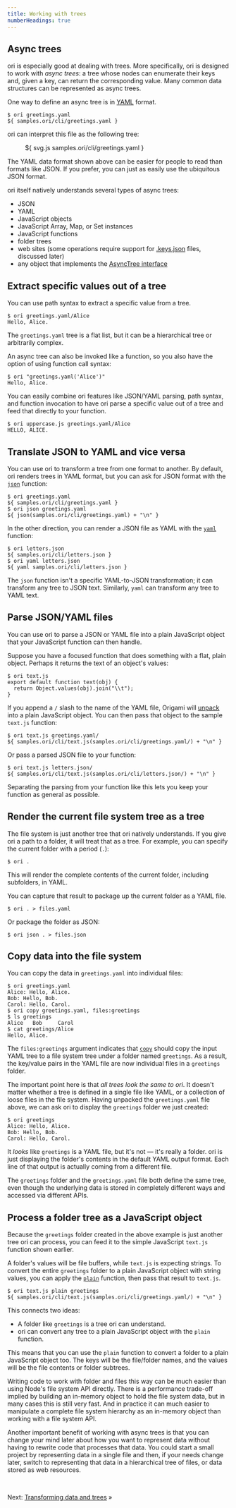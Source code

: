```yaml
---
title: Working with trees
numberHeadings: true
---
```


## Async trees

ori is especially good at dealing with trees. More specifically, ori is designed to work with _async trees_: a tree whose nodes can enumerate their keys and, given a key, can return the corresponding value. Many common data structures can be represented as async trees.

<span class="tutorialStep"></span> One way to define an async tree is in [YAML](https://yaml.org/) format.

```console
$ ori greetings.yaml
${ samples.ori/cli/greetings.yaml }
```

ori can interpret this file as the following tree:

<figure>
${ svg.js samples.ori/cli/greetings.yaml }
</figure>

The YAML data format shown above can be easier for people to read than formats like JSON. If you prefer, you can just as easily use the ubiquitous JSON format.

ori itself natively understands several types of async trees:

- JSON
- YAML
- JavaScript objects
- JavaScript Array, Map, or Set instances
- JavaScript functions
- folder trees
- web sites (some operations require support for [.keys.json](/ori/.keys.json) files, discussed later)
- any object that implements the [AsyncTree interface](/async-tree/interface.html)

## Extract specific values out of a tree

<span class="tutorialStep"></span> You can use path syntax to extract a specific value from a tree.

```console
$ ori greetings.yaml/Alice
Hello, Alice.
```

The `greetings.yaml` tree is a flat list, but it can be a hierarchical tree or arbitrarily complex.

<span class="tutorialStep"></span> An async tree can also be invoked like a function, so you also have the option of using function call syntax:

```console
$ ori "greetings.yaml('Alice')"
Hello, Alice.
```

<span class="tutorialStep"></span> You can easily combine ori features like JSON/YAML parsing, path syntax, and function invocation to have ori parse a specific value out of a tree and feed that directly to your function.

```console
$ ori uppercase.js greetings.yaml/Alice
HELLO, ALICE.
```

## Translate JSON to YAML and vice versa

<span class="tutorialStep"></span> You can use ori to transform a tree from one format to another. By default, ori renders trees in YAML format, but you can ask for JSON format with the [`json`](/builtins/origami/json.html) function:

```console
$ ori greetings.yaml
${ samples.ori/cli/greetings.yaml }
$ ori json greetings.yaml
${ json(samples.ori/cli/greetings.yaml) + "\n" }
```

<span class="tutorialStep"></span> In the other direction, you can render a JSON file as YAML with the [`yaml`](/builtins/origami/yaml.html) function:

```console
$ ori letters.json
${ samples.ori/cli/letters.json }
$ ori yaml letters.json
${ yaml samples.ori/cli/letters.json }
```

The `json` function isn't a specific YAML-to-JSON transformation; it can transform any tree to JSON text. Similarly, `yaml` can transform any tree to YAML text.

## Parse JSON/YAML files

You can use ori to parse a JSON or YAML file into a plain JavaScript object that your JavaScript function can then handle.

Suppose you have a focused function that does something with a flat, plain object. Perhaps it returns the text of an object's values:

```console
$ ori text.js
export default function text(obj) {
  return Object.values(obj).join("\\t");
}
```

<span class="tutorialStep"></span> If you append a `/` slash to the name of the YAML file, Origami will [unpack](/language/fileTypes.html#unpacking-files) into a plain JavaScript object. You can then pass that object to the sample `text.js` function:

```console
$ ori text.js greetings.yaml/
${ samples.ori/cli/text.js(samples.ori/cli/greetings.yaml/) + "\n" }
```

<span class="tutorialStep"></span> Or pass a parsed JSON file to your function:

```console
$ ori text.js letters.json/
${ samples.ori/cli/text.js(samples.ori/cli/letters.json/) + "\n" }
```

Separating the parsing from your function like this lets you keep your function as general as possible.

## Render the current file system tree as a tree

<span class="tutorialStep"></span> The file system is just another tree that ori natively understands. If you give ori a path to a folder, it will treat that as a tree. For example, you can specify the current folder with a period (`.`):

```console
$ ori .
```

This will render the complete contents of the current folder, including subfolders, in YAML.

<span class="tutorialStep"></span> You can capture that result to package up the current folder as a YAML file.

```console
$ ori . > files.yaml
```

<span class="tutorialStep"></span> Or package the folder as JSON:

```console
$ ori json . > files.json
```

## Copy data into the file system

<span class="tutorialStep"></span> You can copy the data in `greetings.yaml` into individual files:

```console
$ ori greetings.yaml
Alice: Hello, Alice.
Bob: Hello, Bob.
Carol: Hello, Carol.
$ ori copy greetings.yaml, files:greetings
$ ls greetings
Alice   Bob     Carol
$ cat greetings/Alice
Hello, Alice.
```

The `files:greetings` argument indicates that [`copy`](/builtins/tree/copy.html) should copy the input YAML tree to a file system tree under a folder named `greetings`. As a result, the key/value pairs in the YAML file are now individual files in a `greetings` folder.

<span class="tutorialStep"></span> The important point here is that _all trees look the same to ori_. It doesn't matter whether a tree is defined in a single file like YAML, or a collection of loose files in the file system. Having unpacked the `greetings.yaml` file above, we can ask ori to display the `greetings` folder we just created:

```console
$ ori greetings
Alice: Hello, Alice.
Bob: Hello, Bob.
Carol: Hello, Carol.
```

It _looks_ like `greetings` is a YAML file, but it's not — it's really a folder. ori is just displaying the folder's contents in the default YAML output format. Each line of that output is actually coming from a different file.

The `greetings` folder and the `greetings.yaml` file both define the same tree, even though the underlying data is stored in completely different ways and accessed via different APIs.

## Process a folder tree as a JavaScript object

<span class="tutorialStep"></span> Because the `greetings` folder created in the above example is just another tree ori can process, you can feed it to the simple JavaScript `text.js` function shown earlier.

A folder's values will be file buffers, while `text.js` is expecting strings. To convert the entire `greetings` folder to a plain JavaScript object with string values, you can apply the [`plain`](/builtins/tree/plain.html) function, then pass that result to `text.js`.

```console
$ ori text.js plain greetings
${ samples.ori/cli/text.js(samples.ori/cli/greetings.yaml/) + "\n" }
```

This connects two ideas:

- A folder like `greetings` is a tree ori can understand.
- ori can convert any tree to a plain JavaScript object with the `plain` function.

This means that you can use the `plain` function to convert a folder to a plain JavaScript object too. The keys will be the file/folder names, and the values will be the file contents or folder subtrees.

Writing code to work with folder and files this way can be much easier than using Node's file system API directly. There is a performance trade-off implied by building an in-memory object to hold the file system data, but in many cases this is still very fast. And in practice it can much easier to manipulate a complete file system hierarchy as an in-memory object than working with a file system API.

Another important benefit of working with async trees is that you can change your mind later about how you want to represent data without having to rewrite code that processes that data. You could start a small project by representing data in a single file and then, if your needs change later, switch to representing that data in a hierarchical tree of files, or data stored as web resources.

&nbsp;

Next: [Transforming data and trees](intro4.html) »
